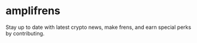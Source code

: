# amplifrens
Stay up to date with latest crypto news, make frens, and earn special perks by contributing.

